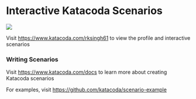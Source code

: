 # Interactive Katacoda Scenarios

[![](http://shields.katacoda.com/katacoda/rksingh61/count.svg)](https://www.katacoda.com/rksingh61 "Get your profile on Katacoda.com")

Visit https://www.katacoda.com/rksingh61 to view the profile and interactive scenarios

### Writing Scenarios
Visit https://www.katacoda.com/docs to learn more about creating Katacoda scenarios

For examples, visit https://github.com/katacoda/scenario-example
